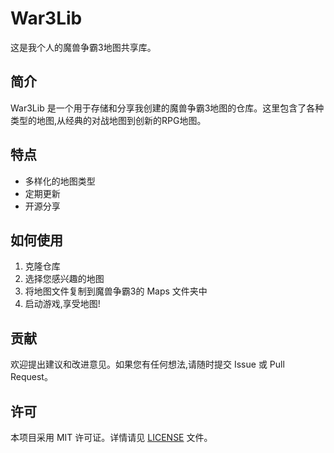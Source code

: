 # War3Lib

这是我个人的魔兽争霸3地图共享库。

## 简介

War3Lib 是一个用于存储和分享我创建的魔兽争霸3地图的仓库。这里包含了各种类型的地图,从经典的对战地图到创新的RPG地图。

## 特点

- 多样化的地图类型
- 定期更新
- 开源分享

## 如何使用

1. 克隆仓库
2. 选择您感兴趣的地图
3. 将地图文件复制到魔兽争霸3的 Maps 文件夹中
4. 启动游戏,享受地图!

## 贡献

欢迎提出建议和改进意见。如果您有任何想法,请随时提交 Issue 或 Pull Request。

## 许可

本项目采用 MIT 许可证。详情请见 [LICENSE](LICENSE) 文件。
